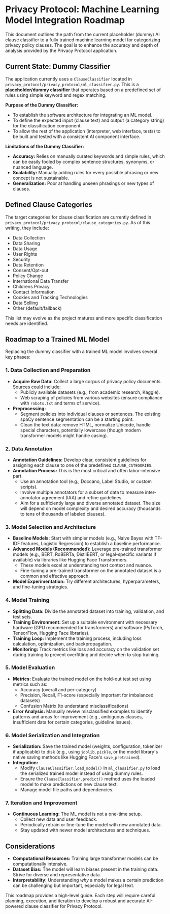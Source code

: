 # Privacy Protocol: Machine Learning Model Integration Roadmap

This document outlines the path from the current placeholder (dummy) AI clause classifier to a fully trained machine learning model for categorizing privacy policy clauses. The goal is to enhance the accuracy and depth of analysis provided by the Privacy Protocol application.

## Current State: Dummy Classifier

The application currently uses a `ClauseClassifier` located in `privacy_protocol/privacy_protocol/ml_classifier.py`. This is a **placeholder/dummy classifier** that operates based on a predefined set of rules using simple keyword and regex matching.

**Purpose of the Dummy Classifier:**
- To establish the software architecture for integrating an ML model.
- To define the expected input (clause text) and output (a category string) for the classification component.
- To allow the rest of the application (interpreter, web interface, tests) to be built and tested with a consistent AI component interface.

**Limitations of the Dummy Classifier:**
- **Accuracy:** Relies on manually curated keywords and simple rules, which can be easily fooled by complex sentence structures, synonyms, or nuanced language.
- **Scalability:** Manually adding rules for every possible phrasing or new concept is not sustainable.
- **Generalization:** Poor at handling unseen phrasings or new types of clauses.

## Defined Clause Categories

The target categories for clause classification are currently defined in `privacy_protocol/privacy_protocol/clause_categories.py`. As of this writing, they include:

- Data Collection
- Data Sharing
- Data Usage
- User Rights
- Security
- Data Retention
- Consent/Opt-out
- Policy Change
- International Data Transfer
- Childrens Privacy
- Contact Information
- Cookies and Tracking Technologies
- Data Selling
- Other (default/fallback)

This list may evolve as the project matures and more specific classification needs are identified.

## Roadmap to a Trained ML Model

Replacing the dummy classifier with a trained ML model involves several key phases:

### 1. Data Collection and Preparation
- **Acquire Raw Data:** Collect a large corpus of privacy policy documents. Sources could include:
    - Publicly available datasets (e.g., from academic research, Kaggle).
    - Web scraping of policies from various websites (ensure compliance with `robots.txt` and terms of service).
- **Preprocessing:**
    - Segment policies into individual clauses or sentences. The existing spaCy sentence segmentation can be a starting point.
    - Clean the text data: remove HTML, normalize Unicode, handle special characters, potentially lowercase (though modern transformer models might handle casing).

### 2. Data Annotation
- **Annotation Guidelines:** Develop clear, consistent guidelines for assigning each clause to one of the predefined `CLAUSE_CATEGORIES`.
- **Annotation Process:** This is the most critical and often labor-intensive part.
    - Use an annotation tool (e.g., Doccano, Label Studio, or custom scripts).
    - Involve multiple annotators for a subset of data to measure inter-annotator agreement (IAA) and refine guidelines.
    - Aim for a sufficiently large and diverse annotated dataset. The size will depend on model complexity and desired accuracy (thousands to tens of thousands of labeled clauses).

### 3. Model Selection and Architecture
- **Baseline Models:** Start with simpler models (e.g., Naive Bayes with TF-IDF features, Logistic Regression) to establish a baseline performance.
- **Advanced Models (Recommended):** Leverage pre-trained transformer models (e.g., BERT, RoBERTa, DistilBERT, or legal-specific variants if available) via libraries like Hugging Face Transformers.
    - These models excel at understanding text context and nuance.
    - Fine-tuning a pre-trained transformer on the annotated dataset is a common and effective approach.
- **Model Experimentation:** Try different architectures, hyperparameters, and fine-tuning strategies.

### 4. Model Training
- **Splitting Data:** Divide the annotated dataset into training, validation, and test sets.
- **Training Environment:** Set up a suitable environment with necessary hardware (GPU recommended for transformers) and software (PyTorch, TensorFlow, Hugging Face libraries).
- **Training Loop:** Implement the training process, including loss calculation, optimization, and backpropagation.
- **Monitoring:** Track metrics like loss and accuracy on the validation set during training to prevent overfitting and decide when to stop training.

### 5. Model Evaluation
- **Metrics:** Evaluate the trained model on the hold-out test set using metrics such as:
    - Accuracy (overall and per-category)
    - Precision, Recall, F1-score (especially important for imbalanced datasets)
    - Confusion Matrix (to understand misclassifications)
- **Error Analysis:** Manually review misclassified examples to identify patterns and areas for improvement (e.g., ambiguous clauses, insufficient data for certain categories, guideline issues).

### 6. Model Serialization and Integration
- **Serialization:** Save the trained model (weights, configuration, tokenizer if applicable) to disk (e.g., using `joblib`, `pickle`, or the model library's native saving methods like Hugging Face's `save_pretrained`).
- **Integration:**
    - Modify `ClauseClassifier.load_model()` in `ml_classifier.py` to load the serialized trained model instead of using dummy rules.
    - Ensure the `ClauseClassifier.predict()` method uses the loaded model to make predictions on new clause text.
    - Manage model file paths and dependencies.

### 7. Iteration and Improvement
- **Continuous Learning:** The ML model is not a one-time setup.
    - Collect new data and user feedback.
    - Periodically retrain or fine-tune the model with new annotated data.
    - Stay updated with newer model architectures and techniques.

## Considerations
- **Computational Resources:** Training large transformer models can be computationally intensive.
- **Dataset Bias:** The model will learn biases present in the training data. Strive for diverse and representative data.
- **Interpretability:** Understanding *why* a model makes a certain prediction can be challenging but important, especially for legal text.

This roadmap provides a high-level guide. Each step will require careful planning, execution, and iteration to develop a robust and accurate AI-powered clause classifier for Privacy Protocol.

